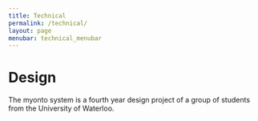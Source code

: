 ```yaml
---
title: Technical
permalink: /technical/
layout: page
menubar: technical_menubar
---
```

<h1>Design</h1>
The myonto system is a fourth year design project of a group of students from the University of Waterloo.